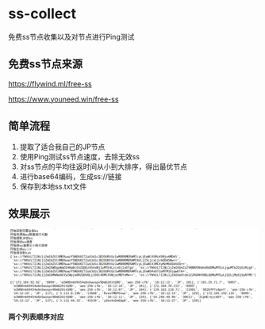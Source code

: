 # ss-collect

免费ss节点收集以及对节点进行Ping测试

## 免费ss节点来源
https://flywind.ml/free-ss

https://www.youneed.win/free-ss

## 简单流程

1. 提取了适合我自己的JP节点
2. 使用Ping测试ss节点速度，去除无效ss
3. 对ss节点的平均往返时间从小到大排序，得出最优节点
4. 进行base64编码，生成ss://链接
5. 保存到本地ss.txt文件

## 效果展示

![test](https://raw.githubusercontent.com/DiCaprio17/ss-collect/master/test.png)

**两个列表顺序对应**
